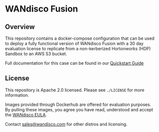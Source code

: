 # WANdisco Fusion

## Overview

This repository contains a docker-compose configuration that can be used to deploy a fully functional version of WANdisco Fusion with a 30 day evaluation license to replicate from a non-kerberized Hortonworks (HDP) Sandbox to an AWS S3 bucket.

Full documentation for this case can be found in our [Quickstart Guide](https://wandisco.github.io/wandisco-documentation/docs/quickstarts/installation/hdp_sandbox_lhv_client-adlsg2_lan)

## License
This repository is Apache 2.0 licensed. Please see `./LICENSE` for more information.

Images provided through Dockerhub are offered for evaluation purposes. By pulling these images, you agree you have read, understood and accept the [WANdisco EULA](https://www.wandisco.com/eula).

Contact sales@wandisco.com for other distros and licensing.
